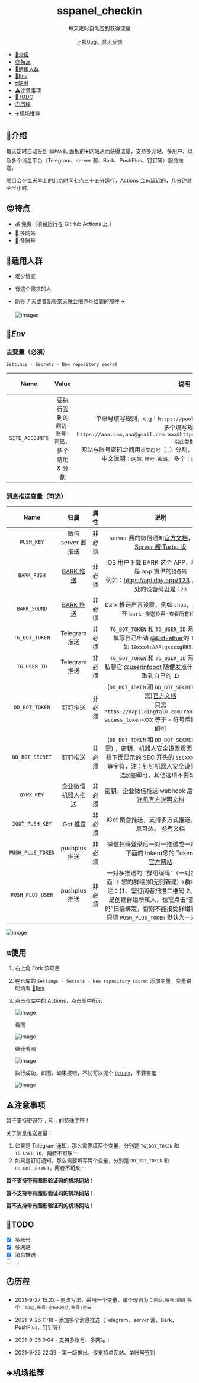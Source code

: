 <p align="center">
    <h1 align="center">sspanel_checkin</h1>
</p>

<p align="center">
    每天定时自动签到获得流量
    <br />
    <br />
    <a href="https://github.com/sudojia/sspanel_checkin/issues/new">上报Bug、意见反馈</a>
  </p>

- [💍介绍](#介绍)
- [😍特点](#特点)
- [👗适用人群](#适用人群)
- [🔑*Env*](#Env)
- [🔛使用](#使用)
- [⚠️注意事项](#%EF%B8%8F注意事项)
- [🎯TODO](#TODO)
- [🕛历程](#历程)
- [✈️机场推荐](#%EF%B8%8F机场推荐)

## 💍介绍

每天定时自动签到  `SSPANEL`  面板的✈️网站从而获得流量，支持多网站、多用户、以及多个消息平台（Telegram、server 酱、Bark、PushPlus、钉钉等）服务推送。

项目会在每天早上的北京时间七点三十五分运行，Actions 会有延迟的，几分钟甚至半小时.

## 😍特点

- ~~💰~~ 免费（项目运行在 GitHub Actions 上.）
- 🔗 多网站
- 📯 多账号

## 👗适用人群

- 老少皆宜

- 有这个需求的人

- 断签 7 天或者断签某天就会把你号给删的那种 ✈️

  ![images](https://cdn.jsdelivr.net/gh/sudojia/sspanel_checkin/img/fources.jpg)

## 🔑*Env*

### 主变量（必须）

`Settings - Secrets - New repository secret`

|      Name       |                     Value                     |                             说明                             | 属性 |
| :-------------: | :-------------------------------------------: | :----------------------------------------------------------: | ---- |
| `SITE_ACCOUNTS` | 要执行签到的`网站-账号:密码`，多个请用 & 分割 | 单账号填写规则，e.g：`https://paolu.com,aaa@gmail.com:123456`<br>多个填写规则：`https://aaa.com,aaa@gmail.com:aaa&https://bbb.com,bbb@gmail.com:bbb&...以此类推`<br>网站与账号密码之间用`英文逗号`（`,`）分割，账号与密码之间用`英文冒号`（`:`）分割<br>中文说明：`网站,账号:密码`，多个：`网站,账号:密码&网站,账号:密码` | 必须 |

### 消息推送变量（可选）

|       Name        |                             归属                             |  属性  |                             说明                             |
| :---------------: | :----------------------------------------------------------: | :----: | :----------------------------------------------------------: |
|    `PUSH_KEY`     |                      微信 server 酱推送                      | 非必须 | server 酱的微信通知[官方文档](http://sc.ftqq.com/3.version)，已兼容 [Server 酱·Turbo 版](https://sct.ftqq.com/) |
|    `BARK_PUSH`    | [BARK 推送](https://apps.apple.com/us/app/bark-customed-notifications/id1403753865) | 非必须 | IOS 用户下载 BARK 这个 APP，填写内容是 app 提供的`设备码`<br>例如：https://api.day.app/123 ，那么此处的设备码就是 `123` |
|   `BARK_SOUND`    | [BARK 推送](https://apps.apple.com/us/app/bark-customed-notifications/id1403753865) | 非必须 | bark 推送声音设置，例如 `choo`，具体值请在 `bark`-`推送铃声`-`查看所有铃声` |
|  `TG_BOT_TOKEN`   |                        Telegram 推送                         | 非必须 | `TG_BOT_TOKEN` 和 `TG_USER_ID` 两者必需<br>填写自己申请 [@BotFather](https://t.me/BotFather)的 Token<br>如 `10xxx4:AAFcqxxxxgER5uw` |
|   `TG_USER_ID`    |                        Telegram 推送                         | 非必须 | `TG_BOT_TOKEN` 和 `TG_USER_ID` 两者必需<br/>私聊它 [@userinfobot](https://t.me/userinfobot) 随便发点什么即可获取到自己的 ID |
|  `DD_BOT_TOKEN`   |                           钉钉推送                           | 非必须 | (`DD_BOT_TOKEN` 和 `DD_BOT_SECRET` 两者必需)[官方文档](https://developers.dingtalk.com/document/app/custom-robot-access) <br>只需 `https://oapi.dingtalk.com/robot/send?access_token=XXX` 等于 `=` 符号后面的 XXX 即可 |
|  `DD_BOT_SECRET`  |                           钉钉推送                           | 非必须 | (`DD_BOT_TOKEN` 和 `DD_BOT_SECRET` 两者必需) ，密钥，机器人安全设置页面，加签一栏下面显示的 SEC 开头的 `SECXXXXXXXXXX` 等字符，注：钉钉机器人安全设置只需勾选`加签`即可，其他选项不要勾选 |
|    `QYWX_KEY`     |                      企业微信机器人推送                      | 非必须 | 密钥，企业微信推送 webhook 后面的 key [详见官方说明文档](https://work.weixin.qq.com/api/doc/90000/90136/91770) |
|  `IGOT_PUSH_KEY`  |                          iGot 推送                           | 非必须 | iGot 聚合推送，支持多方式推送，确保消息可达。 [参考文档](https://wahao.github.io/Bark-MP-helper ) |
| `PUSH_PLUS_TOKEN` |                        pushplus 推送                         | 非必须 | 微信扫码登录后一对一推送或一对多推送下面的 token(您的 Token)<br>[官方网站](http://www.pushplus.plus/) |
| `PUSH_PLUS_USER`  |                        pushplus 推送                         | 非必须 | 一对多推送的 “群组编码”（一对多推送下面 -> 您的群组(如无则新建)->群组编码）<br>注：(1、需订阅者扫描二维码  2、如果您是创建群组所属人，也需点击“查看二维码”扫描绑定，否则不能接受群组消息推送)<br>只填 `PUSH_PLUS_TOKEN` 默认为一对一推送 |

![image](https://cdn.jsdelivr.net/gh/sudojia/sspanel_checkin/img/20210930135300.jpg)

## 🔛使用

1. 右上角 Fork 该项目

2. 在仓库的  `Settings - Secrets - New repository secret`  添加变量，变量说明请看  [🔑Env](#env)

3. 点击仓库中的 Actions，点击图中所示

   ![image](https://cdn.jsdelivr.net/gh/sudojia/sspanel_checkin/img/20210927171440.jpg)

   看图

   ![image](https://cdn.jsdelivr.net/gh/sudojia/sspanel_checkin/img/20210927171527.jpg)

   继续看图

   ![image](https://cdn.jsdelivr.net/gh/sudojia/sspanel_checkin/img/20210927171547.jpg)

   执行成功，如图，如果报错，不妨可以提个 [issues](https://github.com/sudojia/sspanel_checkin/issues/new)，不要害羞！

   ![image](https://cdn.jsdelivr.net/gh/sudojia/sspanel_checkin/img/20210927171605.jpg)

## ⚠️注意事项

暂不支持密码带  `,`  与  `:`  的特殊字符！

关于消息推送变量：

1. 如果是 Telegram 通知，那么需要填两个变量，分别是 `TG_BOT_TOKEN` 和 `TG_USER_ID`，两者不可缺一
2. 如果是钉钉通知，那么需要填写两个变量，分别是 `DD_BOT_TOKEN` 和 `DD_BOT_SECRET`，两者不可缺一

**暂不支持带有图形验证码的机场网站！**

**暂不支持带有图形验证码的机场网站！**

**暂不支持带有图形验证码的机场网站！**


## 🎯TODO

- [x] 多账号
- [x] 多网站
- [x] 消息推送
- [ ] ...

## 🕛历程

- 2021-9-27 15:22 - 更改写法，采用一个变量，单个规则为：`网站,账号:密码`  多个：`网站,账号:密码&网站,账号:密码`

- 2021-9-26 11:18 - 添加多个消息推送（Telegram、server 酱、Bark、PushPlus、钉钉等）

- 2021-9-26 0:04 - 支持多账号、多网站！
- 2021-9-25 22:39 - 第一版推出，仅支持单网站、单账号签到

## ✈️机场推荐
